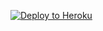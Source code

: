 [![Deploy to Heroku](https://www.herokucdn.com/deploy/button.png)](https://dashboard.heroku.com/new?template=https://github.com/rogerssakala/simplebuild.git)
